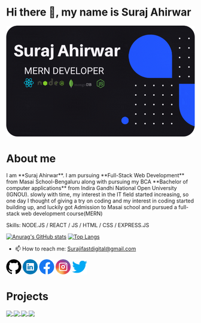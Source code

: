 ### <h1>Hi there 👋, my name is Suraj Ahirwar</h1>
<img src='https://raw.githubusercontent.com/surajahirwar/Suraj_Ahirwar/main/Black%20and%20Blue%20Simple%20Developer%20Business%20Card-modified2.png'>
<h1>About me</h1>
I am **Suraj Ahirwar**. I am pursuing **Full-Stack Web Development** from Masai School-Bengaluru along with pursuing my BCA **Bachelor of computer applications** from Indira Gandhi National Open University (IGNOU). slowly with time, my interest in the IT field started increasing, so one day I thought of giving a try on coding and my interest in coding started building up, and luckily got Admission to Masai school and pursued a full-stack web development course(MERN)

Skills: NODE.JS / REACT / JS / HTML / CSS / EXPRESS.JS

[![Anurag's GitHub stats](https://github-readme-stats.vercel.app/api?username=surajahirwar)](https://github.com/anuraghazra/github-readme-stats)
[![Top Langs](https://github-readme-stats.vercel.app/api/top-langs/?username=surajahirwar&layout=compact)](https://github.com/anuraghazra/github-readme-stats)


- 📫 How to reach me: Surajifastdigital@gmail.com 


[<img src='https://raw.githubusercontent.com/surajahirwar/Suraj_Ahirwar/main/github.png' alt='github' height='40'>](https://github.com/surajahirwar)  [<img src='https://raw.githubusercontent.com/surajahirwar/Suraj_Ahirwar/main/linkedin.png' alt='linkedin' height='40'>](https://www.linkedin.com/in/suraj-ahirwar/)  [<img src='https://raw.githubusercontent.com/surajahirwar/Suraj_Ahirwar/main/facebook-logo-2019.png' alt='facebook' height='40'>](https://www.facebook.com/surajifastdigital)  [<img src='https://raw.githubusercontent.com/surajahirwar/Suraj_Ahirwar/main/instagram.png' alt='instagram' height='40'>](https://www.instagram.com/surajifastdigital/)  [<img src='https://github.com/surajahirwar/Suraj_Ahirwar/blob/main/twitter.png?raw=true' alt='twitter' height='40'>](https://twitter.com/surajifastdigital)  

<h1>Projects</h1>

<a href="https://github.com/Tushar504/Fw-15-Buywow-unit3-project">
  <img align="center" src="https://github-readme-stats.vercel.app/api/pin/?username=Tushar504&repo=Fw-15-Buywow-unit3-project" />
</a>


<a href="https://github.com/surajahirwar/Bobbi-brown-clone-frontend">
  <img align="center" src="https://github-readme-stats.vercel.app/api/pin/?username=surajahirwar&repo=Bobbi-brown-clone-frontend" />
</a>


<a href="https://github.com/surajahirwar/shoppingweb">
  <img align="center" src="https://github-readme-stats.vercel.app/api/pin/?username=surajahirwar&repo=shoppingweb" />
</a>


<a href="https://github.com/surajahirwar/LibreTranslate">
  <img align="center" src="https://github-readme-stats.vercel.app/api/pin/?username=surajahirwar&repo=LibreTranslate" />
</a>



